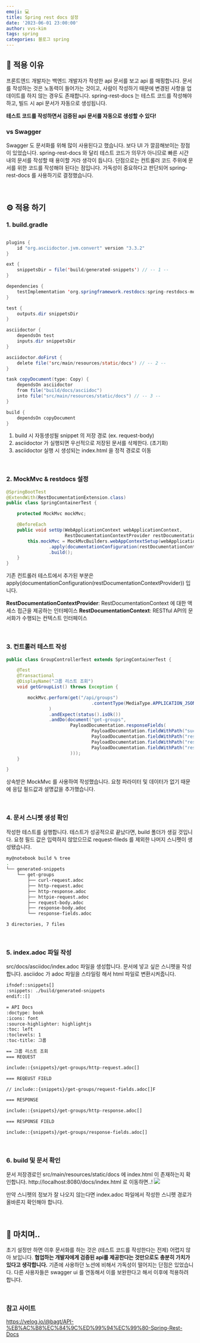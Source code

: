 ```yaml
---
emoji: 💻
title: Spring rest docs 설정
date: '2023-06-01 23:00:00'
author: vvs-kim
tags: spring
categories: 블로그 spring
---
```


## 🤔 적용 이유

프론트엔드 개발자는 백엔드 개발자가 작성한 api 문서를 보고 api 를 매핑합니다.
문서를 작성하는 것은 노동력이 들어가는 것이고, 사람이 작성하기 때문에 변경된 사항을 업데이트를 하지 않는 경우도 존재합니다.
spring-rest-docs 는 테스트 코드를 작성해야 하고, 빌드 시 api 문서가 자동으로 생성됩니다.

**테스트 코드를 작성하면서 검증된 api 문서를 자동으로 생성할 수 있다!**

### vs Swagger

Swagger 도 문서화를 위해 많이 사용된다고 했습니다.
보다 UI 가 깔끔해보이는 장점이 있었습니다. spring-rest-docs 와 달리 테스트 코드가 의무가 아니므로 빠른 시간 내의 문서를 작성할 때 용이할 거라 생각이 듭니다.
단점으로는 컨트롤러 코드 주위에 문서를 위한 코드를 작성해야 된다는 점입니다.
가독성이 중요하다고 판단되어 spring-rest-docs 를 사용하기로 결정했습니다.

<br />

## ⚙️ 적용 하기

### 1. build.gradle

```java

plugins {
	id "org.asciidoctor.jvm.convert" version "3.3.2"
}

ext {
	snippetsDir = file('build/generated-snippets') // -- 1 --
}

dependencies {
	testImplementation 'org.springframework.restdocs:spring-restdocs-mockmvc'
}

test {
	outputs.dir snippetsDir
}

asciidoctor {
	dependsOn test
	inputs.dir snippetsDir
}

asciidoctor.doFirst {
	delete file('src/main/resources/static/docs') // -- 2 --
}

task copyDocument(type: Copy) {
	dependsOn asciidoctor
	from file("build/docs/asciidoc")
	into file("src/main/resources/static/docs") // -- 3 --
}

build {
	dependsOn copyDocument
}
```

1. build 시 자동생성될 snippet 의 저장 경로 (ex. request-body)
2. asciidoctor 가 실행되면 우선적으로 저장된 문서를 삭제한다. (초기화)
3. asciidoctor 실행 시 생성되는 index.html 을 정적 경로로 이동

<br />

### 2. MockMvc & restdocs 설정

```java
@SpringBootTest
@ExtendWith(RestDocumentationExtension.class)
public class SpringContainerTest {

    protected MockMvc mockMvc;

    @BeforeEach
    public void setUp(WebApplicationContext webApplicationContext,
                      RestDocumentationContextProvider restDocumentationContextProvider) throws Exception {
        this.mockMvc = MockMvcBuilders.webAppContextSetup(webApplicationContext)
                .apply(documentationConfiguration(restDocumentationContextProvider))
                .build();
    }
}
```

기존 컨트롤러 테스트에서 추가된 부분은 apply(documentationConfiguration(restDocumentationContextProvider)) 입니다.

**RestDocumentationContextProvider**: RestDocumentationContext 에 대한 액세스 접근을 제공하는 인터페이스
**RestDocumentationContext**: RESTful API의 문서화가 수행되는 컨텍스트 인터페이스

<br />

### 3. 컨트롤러 테스트 작성

```java
public class GroupControllerTest extends SpringContainerTest {

    @Test
    @Transactional
    @DisplayName("그룹 리스트 조회")
    void getGroupList() throws Exception {

        mockMvc.perform(get("/api/groups")
                                .contentType(MediaType.APPLICATION_JSON)
                )
                .andExpect(status().isOk())
                .andDo(document("get-groups",
                        PayloadDocumentation.responseFields(
                                PayloadDocumentation.fieldWithPath("success").description("성공 여부"),
                                PayloadDocumentation.fieldWithPath("result.[].groupId").description("그룹 아이디"),
                                PayloadDocumentation.fieldWithPath("result.[].groupName").description("그룹 이름"),
                                PayloadDocumentation.fieldWithPath("result.[].totalUsers").description("그룹 인원수")
                        )));
    }

}

```

상속받은 MockMvc 를 사용하여 작성했습니다.
요청 파라미터 및 데이터가 없기 때문에 응답 필드값과 설명값을 추가했습니다.

<br />

### 4. 문서 스니펫 생성 확인

작성한 테스트를 실행합니다. 테스트가 성공적으로 끝났다면, build 폴더가 생길 것입니다.
요청 필드 값은 입력하지 않았으므로 request-fileds 를 제외한 나머지 스니펫이 생성됐습니다.

```bash
my@notebook build % tree
.
└── generated-snippets
    └── get-groups
        ├── curl-request.adoc
        ├── http-request.adoc
        ├── http-response.adoc
        ├── httpie-request.adoc
        ├── request-body.adoc
        ├── response-body.adoc
        └── response-fields.adoc

3 directories, 7 files
```

<br />

### 5. index.adoc 파일 작성

src/docs/asciidoc/index.adoc 파일을 생성합니다.
문서에 넣고 싶은 스니펫을 작성합니다.
asciidoc 가 adoc 파일을 스타일링 해서 html 파일로 변환시켜줍니다.

```bash
ifndef::snippets[]
:snippets: ./build/generated-snippets
endif::[]

= API Docs
:doctype: book
:icons: font
:source-highlighter: highlightjs
:toc: left
:toclevels: 1
:toc-title: 그룹

== 그룹 리스트 조회
=== REQUEST

include::{snippets}/get-groups/http-request.adoc[]

=== REQEUST FIELD

// include::{snippets}/get-groups/request-fields.adoc[]F

=== RESPONSE

include::{snippets}/get-groups/http-response.adoc[]

=== RESPONSE FIELD

include::{snippets}/get-groups/response-fields.adoc[]
```

<br />

### 6. build 및 문서 확인

문서 저장경로인 src/main/resources/static/docs 에 index.html 이 존재하는지 확인합니다.
http://localhost:8080/docs/index.html 로 이동하면..!
![](https://velog.velcdn.com/images/kws60000/post/5a1135e2-2ced-4690-a02c-fc469d6e2c3a/image.png)

만약 스니펫의 정보가 잘 나오지 않는다면 index.adoc 파일에서 작성한 스니펫 경로가 올바른지 확인해야 합니다.

<br />

## 📄 마치며..

초기 설정만 하면 이후 문서화를 하는 것은 (테스트 코드를 작성한다는 전제) 어렵지 않아 보입니다. **협업하는 개발자에게 검증된 api를 제공한다는 것만으로도 충분히 가치가 있다고 생각합니다.** 기존에 사용하던 노션에 비해서 가독성이 떨어지는 단점은 있었습니다. 다른 사용자들은 swagger ui 를 연동해서 이를 보완한다고 해서 이후에 적용하려 합니다.

<br />

### 참고 사이트

https://velog.io/@bagt/API-%EB%AC%B8%EC%84%9C%ED%99%94%EC%99%80-Spring-Rest-Docs

```toc

```
